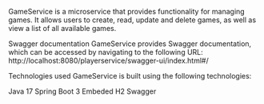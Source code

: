 GameService is a microservice that provides functionality for managing games. It allows users to create, read, update and delete games, as well as view a list of all available games.

Swagger documentation
GameService provides Swagger documentation, which can be accessed by navigating to the following URL: http://localhost:8080/playerservice/swagger-ui/index.html#/

Technologies used
GameService is built using the following technologies:

Java 17
Spring Boot 3
Embeded H2
Swagger
